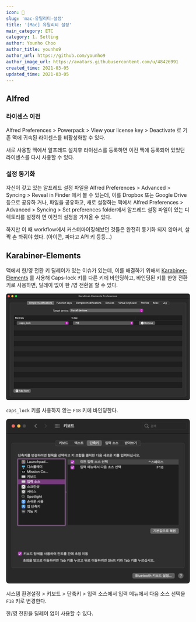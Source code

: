 ```yaml
---
icon: 🍎
slug: 'mac-유틸리티-설정'
title: '[Mac] 유틸리티 설정'
main_category: ETC
category: 1. Setting
author: Younho Choo
author_title: younho9
author_url: https://github.com/younho9
author_image_url: https://avatars.githubusercontent.com/u/48426991
created_time: 2021-03-05
updated_time: 2021-03-05
---
```


## Alfred

### 라이센스 이전

Alfred Preferences > Powerpack > View your license key > Deactivate 로 기존 맥에
귀속된 라이센스를 비활성화할 수 있다.

새로 사용할 맥에서 알프레드 설치후 라이센스를 등록하면 이전 맥에 등록되어 있었던
라이센스를 다시 사용할 수 있다.

### 설정 동기화

자신이 갖고 있는 알프레드 설정 파일을 Alfred Preferences > Advanced > Syncing >
Reveal in Finder 에서 볼 수 있는데, 이를 Dropbox 또는 Google Drive 등으로 공유하
거나, 파일을 공유하고, 새로 설정하는 맥에서 Alfred Preferences > Advanced >
Syncing > Set preferences folder에서 알프레드 설정 파일이 있는 디렉토리를 설정하
면 이전의 설정을 가져올 수 있다.

하지만 이 때 workflow에서 커스터마이징해놨던 것들은 완전히 동기화 되지 않아서,
살짝 손 봐줘야 했다. (아이콘, 파파고 API 키 등등...)

## Karabiner-Elements

맥에서 한/영 전환 키 딜레이가 있는 이슈가 있는데, 이를 해결하기 위해서
[Karabiner-Elements](https://karabiner-elements.pqrs.org/) 를 사용해 Caps-lock
키를 다른 키에 바인딩하고, 바인딩된 키를 한영 전환 키로 사용하면, 딜레이 없이 한
/영 전환을 할 수 있다.

![2021-03-05-mac-유틸리티-설정-image-0](./images/2021-03-05-mac-유틸리티-설정-image-0.png)

`caps_lock` 키를 사용하지 않는 `F18` 키에 바인딩한다.

![2021-03-05-mac-유틸리티-설정-image-1](./images/2021-03-05-mac-유틸리티-설정-image-1.png)

시스템 환경설정 > 키보드 > 단축키 > 입력 소스에서 입력 메뉴에서 다음 소스 선택을
`F18` 키로 변경한다.

한/영 전환을 딜레이 없이 사용할 수 있다.
